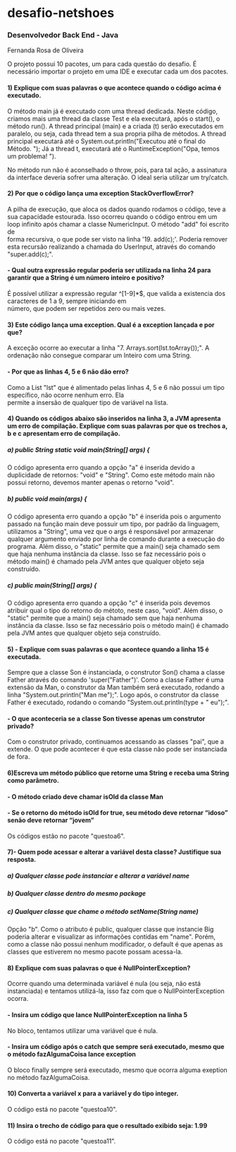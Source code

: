 # desafio-netshoes
### Desenvolvedor Back End - Java
Fernanda Rosa de Oliveira

O projeto possui 10 pacotes, um para cada questão do desafio. É necessário importar o projeto em uma IDE e executar cada um dos pacotes.

#### 1) Explique com suas palavras o que acontece quando o código acima é executado.
   O método main já é executado com uma thread dedicada.
   Neste código, criamos mais uma thread da classe Test e ela executará, após o start(), o método run().
   A thread principal (main) e a criada (t) serão executados em paralelo, ou seja, cada thread tem a sua propria pilha de 
   métodos.
   A thread principal executará até o System.out.println("Executou até o final do Método. ");
   Já a thread t, executará até o RuntimeException("Opa, temos um problema! ").
   
   No método run não é aconselhado o throw, pois, para tal ação, a assinatura da interface deveria sofrer uma alteração. 
   O ideal seria utilizar um try/catch.

#### 2) Por que o código lança uma exception StackOverflowError? 
   A pilha de execução, que aloca os dados quando rodamos o código, teve a sua capacidade estourada. 
   Isso ocorreu quando o código entrou em um loop infinito após chamar a classe NumericInput. O método "add" foi escrito de   
   forma recursiva, o que pode ser visto na linha '19. add(c);'. 
   Poderia remover esta recursão realizando a chamada do UserInput, através do comando "super.add(c);".
  
#### - Qual outra expressão regular poderia ser utilizada na linha 24 para garantir que a String é um número inteiro e positivo?
  É possível utilizar a expressão regular ^[1-9]*$, que valida a existencia dos caracteres de 1 a 9, sempre iniciando em     
  número, que podem ser repetidos zero ou mais vezes.

#### 3) Este código lança uma exception. Qual é a exception lançada e por que? 
   A exceção ocorre ao executar a linha "7.  Arrays.sort(lst.toArray());". A ordenação não consegue comparar um Inteiro com 
   uma String.
#### - Por que as linhas 4, 5 e 6 não dão erro?
   Como a List "lst" que é alimentado pelas linhas 4, 5 e 6 não possui um tipo específico, não ocorre nenhum erro. Ela  
   permite a insersão de qualquer tipo de variável na lista.
  
#### 4) Quando os códigos abaixo são inseridos na linha 3, a JVM apresenta um erro de compilação. Explique com suas palavras por que os trechos a, b e c apresentam erro de compilação. 
  ##### a) public String static void main(String[] args) { 
   O código apresenta erro quando a opção "a" é inserida devido a duplicidade de retornos: "void" e "String". Como este
   método main não possui retorno, devemos manter apenas o retorno "void".
  ##### b) public void main(args) { 
   O código apresenta erro quando a opção "b" é inserida pois o argumento passado na função main deve possuir um tipo,
   por padrão da linguagem, utilizamos a "String", uma vez que o args é responsável por armazenar qualquer
   argumento enviado por linha de comando durante a execução do programa.
   Além disso, o "static" permite que a main() seja chamado sem que haja nenhuma instância da classe. Isso se faz necessário 
   pois o método main() é chamado pela JVM antes que qualquer objeto seja construído.
  ##### c) public main(String[] args) { 
   O código apresenta erro quando a opção "c" é inserida pois devemos atribuir qual o tipo do retorno do métoto, neste caso,      "void".
   Além disso, o "static" permite que a main() seja chamado sem que haja nenhuma instância da classe. Isso se faz necessário 
   pois o método main() é chamado pela JVM antes que qualquer objeto seja construído.
 
#### 5) - Explique com suas palavras o que acontece quando a linha 15 é executada.
   Sempre que a classe Son é instanciada, o construtor Son() chama a classe Father através do comando 'super("Father")'.
   Como a classe Father é uma extensão da Man, o construtor da Man também será executado, rodando a linha
   "System.out.println("Man me");".
   Logo após, o construtor da classe Father é executado, rodando o comando "System.out.println(type + " eu");".
#### - O que aconteceria se a classe Son tivesse apenas um construtor privado?
   Com o construtor privado, continuamos acessando as classes "pai", que a extende.
   O que pode acontecer é que esta classe não pode ser instanciada de fora.
   
#### 6)Escreva um método público que retorne uma String e receba uma String como parâmetro.
#### - O método criado deve chamar isOld da classe Man 
#### - Se o retorno do método isOld for true, seu método deve retornar “idoso” senão deve retornar “jovem” 
  Os códigos estão no pacote "questoa6".

#### 7)- Quem pode acessar e alterar a variável desta classe? Justifique sua resposta. 
 ##### a) Qualquer classe pode instanciar e alterar a variável name 
 ##### b) Qualquer classe dentro do mesmo package 
 ##### c) Qualquer classe que chame o método setName(String name) 
  Opção "b". Como o atributo é public, qualquer classe que instancie Big poderia alterar e visualizar as informações contidas   em "name".
  Porém, como a classe não possui nenhum modificador, o default é que apenas as classes que estiverem no mesmo pacote possam     acessa-la.
  
#### 8) Explique com suas palavras o que é NullPointerException?
   Ocorre quando uma determinada variável é nula (ou seja, não está instanciada) e tentamos utilizá-la, isso faz com que
   o NullPointerException ocorra. 
#### - Insira um código que lance NullPointerException na linha 5
   No bloco, tentamos utilizar uma variável que é nula.
#### - Insira um código após o catch que sempre será executado, mesmo que o método fazAlgumaCoisa lance exception
   O bloco finally sempre será executado, mesmo que ocorra alguma exeption
   no método fazAlgumaCoisa.
   
#### 10) Converta a variável x para a variável y do tipo integer. 
  O código está no pacote "questoa10".
#### 11) Insira o trecho de código para que o resultado exibido seja: 1.99
   O código está no pacote "questoa11".

